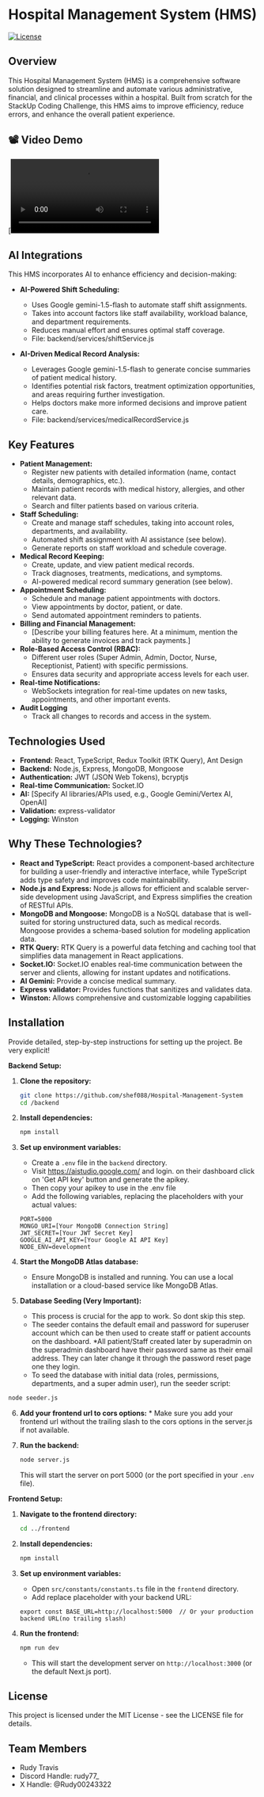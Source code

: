 # Hospital Management System (HMS)

[![License](https://img.shields.io/badge/License-MIT-yellow.svg)](https://opensource.org/licenses/MIT)

## Overview

This Hospital Management System (HMS) is a comprehensive software solution designed to streamline and automate various administrative, financial, and clinical processes within a hospital. Built from scratch for the StackUp Coding Challenge, this HMS aims to improve efficiency, reduce errors, and enhance the overall patient experience.

## 📽 Video Demo

[![Watch the demo](./Demo.mp4)
 

## AI Integrations

This HMS incorporates AI to enhance efficiency and decision-making:

*   **AI-Powered Shift Scheduling:**
    *   Uses Google gemini-1.5-flash to automate staff shift assignments.
    *   Takes into account factors like staff availability, workload balance, and department requirements.
    *   Reduces manual effort and ensures optimal staff coverage.
    *   File: backend/services/shiftService.js

*   **AI-Driven Medical Record Analysis:**
    *   Leverages Google gemini-1.5-flash to generate concise summaries of patient medical history.
    *   Identifies potential risk factors, treatment optimization opportunities, and areas requiring further investigation.
    *   Helps doctors make more informed decisions and improve patient care.
    *   File:  backend/services/medicalRecordService.js




## Key Features

*   **Patient Management:**
    *   Register new patients with detailed information (name, contact details, demographics, etc.).
    *   Maintain patient records with medical history, allergies, and other relevant data.
    *   Search and filter patients based on various criteria.
*   **Staff Scheduling:**
    *   Create and manage staff schedules, taking into account roles, departments, and availability.
    *   Automated shift assignment with AI assistance (see below).
    *   Generate reports on staff workload and schedule coverage.
*   **Medical Record Keeping:**
    *   Create, update, and view patient medical records.
    *   Track diagnoses, treatments, medications, and symptoms.
    *   AI-powered medical record summary generation (see below).
*   **Appointment Scheduling:**
    *   Schedule and manage patient appointments with doctors.
    *   View appointments by doctor, patient, or date.
    *   Send automated appointment reminders to patients.
*   **Billing and Financial Management:**
    *   [Describe your billing features here.  At a minimum, mention the ability to generate invoices and track payments.]
*   **Role-Based Access Control (RBAC):**
    *   Different user roles (Super Admin, Admin, Doctor, Nurse, Receptionist, Patient) with specific permissions.
    *   Ensures data security and appropriate access levels for each user.
*   **Real-time Notifications:**
    *   WebSockets integration for real-time updates on new tasks, appointments, and other important events.
*   **Audit Logging**
    *   Track all changes to records and access in the system.





## Technologies Used

*   **Frontend:** React, TypeScript, Redux Toolkit (RTK Query), Ant Design
*   **Backend:** Node.js, Express, MongoDB, Mongoose
*   **Authentication:** JWT (JSON Web Tokens), bcryptjs
*   **Real-time Communication:** Socket.IO
*   **AI:** [Specify AI libraries/APIs used, e.g., Google Gemini/Vertex AI, OpenAI]
*   **Validation:** express-validator
*   **Logging:** Winston

## Why These Technologies?

*   **React and TypeScript:** React provides a component-based architecture for building a user-friendly and interactive interface, while TypeScript adds type safety and improves code maintainability.
*   **Node.js and Express:** Node.js allows for efficient and scalable server-side development using JavaScript, and Express simplifies the creation of RESTful APIs.
*   **MongoDB and Mongoose:** MongoDB is a NoSQL database that is well-suited for storing unstructured data, such as medical records. Mongoose provides a schema-based solution for modeling application data.
*   **RTK Query:** RTK Query is a powerful data fetching and caching tool that simplifies data management in React applications.
*   **Socket.IO:** Socket.IO enables real-time communication between the server and clients, allowing for instant updates and notifications.
*   **AI Gemini:** Provide a concise medical summary.
*   **Express validator:** Provides functions that sanitizes and validates data.
*   **Winston:** Allows comprehensive and customizable logging capabilities

## Installation

Provide detailed, step-by-step instructions for setting up the project. Be very explicit!

**Backend Setup:**

1.  **Clone the repository:**

    ```bash
    git clone https://github.com/shef088/Hospital-Management-System
    cd /backend
    ```

2.  **Install dependencies:**

    ```bash
    npm install
    ```

3.  **Set up environment variables:**

    *   Create a `.env` file in the `backend` directory.
    *   Visit https://aistudio.google.com/  and login. on their dashboard click on 'Get API key' button and generate the apikey. 
    *  Then copy your apikey to use in the .env file
    *  Add the following variables, replacing the placeholders with your actual values: 
  

    ```
    PORT=5000
    MONGO_URI=[Your MongoDB Connection String]
    JWT_SECRET=[Your JWT Secret Key]
    GOOGLE_AI_API_KEY=[Your Google AI API Key]
    NODE_ENV=development
    ```

4.  **Start the MongoDB Atlas database:**

    *   Ensure MongoDB is installed and running. You can use a local installation or a cloud-based service like MongoDB Atlas.

5. **Database Seeding (Very Important):**
    * This process is crucial for the app to work. So dont skip this step.
    * The seeder contains the default email and password for  superuser account which can be then used to create staff or patient accounts on the dashboard.
    *All patient/Staff created later by superadmin on the superadmin dashboard have their password same as their email address. They can later change it through the password reset page one they login.
    * To seed the database with initial data (roles, permissions, departments, and a super admin user), run the seeder script:

```bash
node seeder.js
```

6.   **Add your frontend url to cors options:**
    * Make sure you add your frontend url without the trailing slash to the cors options in the server.js if not available.

7.  **Run the backend:**

    ```bash
    node server.js
    ```

    This will start the server on port 5000 (or the port specified in your `.env` file).

**Frontend Setup:**

1.  **Navigate to the frontend directory:**

    ```bash
    cd ../frontend
    ```

2.  **Install dependencies:**

    ```bash
    npm install
    ```

3.  **Set up environment variables:**

    *   Open `src/constants/constants.ts` file in the `frontend` directory.
    *   Add replace placeholder with your backend URL:

    ```
    export const BASE_URL=http://localhost:5000  // Or your production backend URL(no trailing slash)
    ```

4.  **Run the frontend:**

    ```bash
    npm run dev
    ```

    * This will start the development server on `http://localhost:3000` (or the default Next.js port).


 

## License
This project is licensed under the MIT License - see the LICENSE file for details.

## Team Members
* Rudy Travis 
* Discord Handle: rudy77_
* X Handle:  @Rudy00243322
 